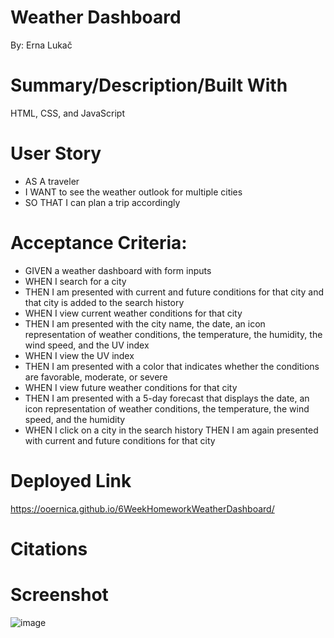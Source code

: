 # Weather Dashboard
By: Erna Lukač

# Summary/Description/Built With
HTML, CSS, and JavaScript

# User Story
- AS A traveler
- I WANT to see the weather outlook for multiple cities
- SO THAT I can plan a trip accordingly

# Acceptance Criteria: 

- GIVEN a weather dashboard with form inputs
- WHEN I search for a city
- THEN I am presented with current and future conditions for that city and that city is added to the search history
- WHEN I view current weather conditions for that city
- THEN I am presented with the city name, the date, an icon representation of weather conditions, the temperature, the humidity, the wind speed, and the UV index
- WHEN I view the UV index
- THEN I am presented with a color that indicates whether the conditions are favorable, moderate, or severe
- WHEN I view future weather conditions for that city
- THEN I am presented with a 5-day forecast that displays the date, an icon representation of weather conditions, the temperature, the wind speed, and the humidity
- WHEN I click on a city in the search history
THEN I am again presented with current and future conditions for that city

# Deployed Link
https://ooernica.github.io/6WeekHomeworkWeatherDashboard/

# Citations

# Screenshot

![image](https://user-images.githubusercontent.com/91104984/155055707-1bf7d610-7a33-497a-8349-5e7bda178212.png)
